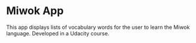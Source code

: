 Miwok App
===================================

This app displays lists of vocabulary words for the user to learn the Miwok language.
Developed in a Udacity course.



